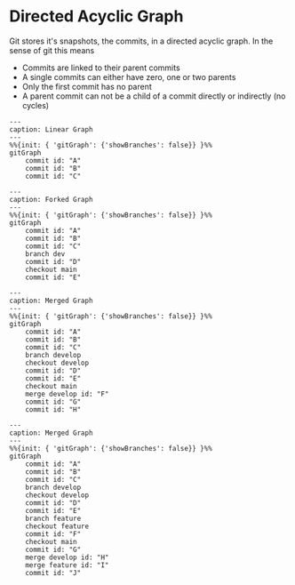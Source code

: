  # Directed Acyclic Graph

 Git stores it's snapshots, the commits, in a directed acyclic graph. In the
 sense of git this means

 * Commits are linked to their parent commits
 * A single commits can either have zero, one or two parents
 * Only the first commit has no parent
 * A parent commit can not be a child of a commit directly or indirectly (no cycles)

```{mermaid}
---
caption: Linear Graph
---
%%{init: { 'gitGraph': {'showBranches': false}} }%%
gitGraph
    commit id: "A"
    commit id: "B"
    commit id: "C"
```

```{mermaid}
---
caption: Forked Graph
---
%%{init: { 'gitGraph': {'showBranches': false}} }%%
gitGraph
    commit id: "A"
    commit id: "B"
    commit id: "C"
    branch dev
    commit id: "D"
    checkout main
    commit id: "E"
```

```{mermaid}
---
caption: Merged Graph
---
%%{init: { 'gitGraph': {'showBranches': false}} }%%
gitGraph
    commit id: "A"
    commit id: "B"
    commit id: "C"
    branch develop
    checkout develop
    commit id: "D"
    commit id: "E"
    checkout main
    merge develop id: "F"
    commit id: "G"
    commit id: "H"
```

```{mermaid}
---
caption: Merged Graph
---
%%{init: { 'gitGraph': {'showBranches': false}} }%%
gitGraph
    commit id: "A"
    commit id: "B"
    commit id: "C"
    branch develop
    checkout develop
    commit id: "D"
    commit id: "E"
    branch feature
    checkout feature
    commit id: "F"
    checkout main
    commit id: "G"
    merge develop id: "H"
    merge feature id: "I"
    commit id: "J"
```
